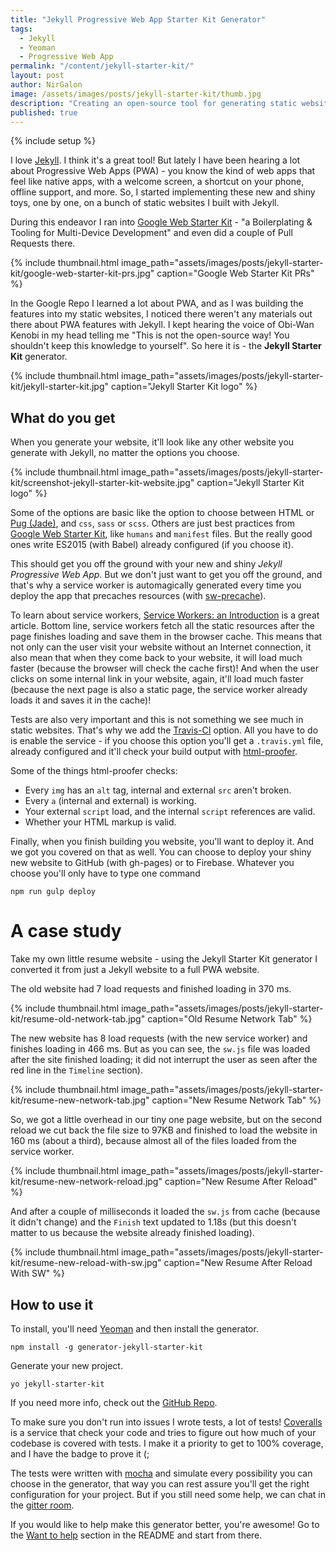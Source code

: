 ```yaml
---
title: "Jekyll Progressive Web App Starter Kit Generator"
tags:
  - Jekyll
  - Yeoman
  - Progressive Web App
permalink: "/content/jekyll-starter-kit/"
layout: post
author: NirGalon
image: /assets/images/posts/jekyll-starter-kit/thumb.jpg
description: "Creating an open-source tool for generating static websites using Jekyll with Progressive Web App (PWA) features and full test coverage."
published: true
---
```


{% include setup %}

I love [Jekyll](http://jekyllrb.com/). I think it's a great tool! But lately I have been hearing a lot about Progressive Web Apps (PWA) - you know the kind of web apps that feel like native apps, with a welcome screen, a shortcut on your phone, offline support, and more. So, I started implementing these new and shiny toys, one by one, on a bunch of static websites I built with Jekyll.

During this endeavor I ran into [Google Web Starter Kit](https://github.com/google/web-starter-kit) - "a Boilerplating & Tooling for Multi-Device Development" and even did a couple of Pull Requests there.

{% include thumbnail.html image_path="assets/images/posts/jekyll-starter-kit/google-web-starter-kit-prs.jpg" caption="Google Web Starter Kit PRs" %}

In the Google Repo I learned a lot about PWA, and as I was building the features into my static websites, I noticed there weren't any materials out there about PWA features with Jekyll. I kept hearing the voice of Obi-Wan Kenobi in my head telling me "This is not the open-source way! You shouldn't keep this knowledge to yourself". So here it is - the **Jekyll Starter Kit** generator.

{% include thumbnail.html image_path="assets/images/posts/jekyll-starter-kit/jekyll-starter-kit.jpg" caption="Jekyll Starter Kit logo" %}

<!-- more -->


## What do you get

When you generate your website, it'll look like any other website you generate with Jekyll, no matter the options you choose.

{% include thumbnail.html image_path="assets/images/posts/jekyll-starter-kit/screenshot-jekyll-starter-kit-website.jpg" caption="Jekyll Starter Kit logo" %}

Some of the options are basic like the option to choose between HTML or [Pug (Jade)](https://github.com/pugjs/pug), and `css`, `sass` or `scss`. Others are just best practices from [Google Web Starter Kit](https://github.com/google/web-starter-kit), like `humans` and `manifest` files. But the really good ones write ES2015 (with Babel) already configured (if you choose it).

This should get you off the ground with your new and shiny _Jekyll Progressive Web App_. But we don't just want to get you off the ground, and that's why a service worker is automagically generated every time you deploy the app that precaches resources (with [sw-precache](https://github.com/GoogleChrome/sw-precache)).

To learn about service workers, [Service Workers: an Introduction](https://developers.google.com/web/fundamentals/getting-started/primers/service-workers) is a great article. Bottom line, service workers fetch all the static resources after the page finishes loading and save them in the browser cache. This means that not only can the user visit your website without an Internet connection, it also mean that when they come back to your website, it will load much faster (because the browser will check the cache first)! And when the user clicks on some internal link in your website, again, it'll load much faster (because the next page is also a static page, the service worker already loads it and saves it in the cache)!

Tests are also very important and this is not something we see much in static websites. That's why we add the [Travis-CI](https://travis-ci.org/) option. All you have to do is enable the service - if you choose this option you'll get a `.travis.yml` file, already configured and it'll check your build output with [html-proofer](https://github.com/gjtorikian/html-proofer).

Some of the things html-proofer checks:

  * Every `img` has an `alt` tag, internal and external `src` aren't broken.
  * Every `a` (internal and external) is working.
  * Your external `script` load, and the internal `script` references are valid.
  * Whether your HTML markup is valid.

Finally, when you finish building you website, you'll want to deploy it. And we got you covered on that as well. You can choose to deploy your shiny new website to GitHub (with gh-pages) or to Firebase. Whatever you choose you'll only have to type one command

```
npm run gulp deploy
```

# A case study

Take my own little resume website - using the Jekyll Starter Kit generator I converted it from just a Jekyll website to a full PWA website.

The old website had 7 load requests and finished loading in 370 ms.

{% include thumbnail.html image_path="assets/images/posts/jekyll-starter-kit/resume-old-network-tab.jpg" caption="Old Resume Network Tab" %}

The new website has 8 load requests (with the new service worker) and finishes loading in 466 ms. But as you can see, the `sw.js` file was loaded after the site finished loading; it did not interrupt the user as seen after the red line in the `Timeline` section).

{% include thumbnail.html image_path="assets/images/posts/jekyll-starter-kit/resume-new-network-tab.jpg" caption="New Resume Network Tab" %}

So, we got a little overhead in our tiny one page website, but on the second reload we cut back the file size to 97KB and finished to load the website in 160 ms (about a third), because almost all of the files loaded from the service worker.

{% include thumbnail.html image_path="assets/images/posts/jekyll-starter-kit/resume-new-network-reload.jpg" caption="New Resume After Reload" %}

And after a couple of milliseconds it loaded the `sw.js` from cache (because it didn't change) and the `Finish` text updated to 1.18s (but this doesn't matter to us because the website already finished loading).

{% include thumbnail.html image_path="assets/images/posts/jekyll-starter-kit/resume-new-reload-with-sw.jpg" caption="New Resume After Reload With SW" %}

## How to use it

To install, you'll need [Yeoman](http://yeoman.io/) and then install the generator.

```
npm install -g generator-jekyll-starter-kit
```

Generate your new project.

```
yo jekyll-starter-kit
```

If you need more info, check out the [GitHub Repo](https://github.com/nirgn975/jekyll-starter-kit).

To make sure you don't run into issues I wrote tests, a lot of tests! [Coveralls](https://coveralls.io) is a service that check your code and tries to figure out how much of your codebase is covered with tests. I make it a priority to get to 100% coverage, and I have the badge to prove it (;

The tests were written with [mocha](https://mochajs.org/) and simulate every possibility you can choose in the generator, that way you can rest assure you'll get the right configuration for your project. But if you still need some help, we can chat in the [gitter room](https://gitter.im/jekyll_starter_kit/Lobby).

If you would like to help make this generator better, you're awesome! Go to the [Want to help](https://github.com/nirgn975/jekyll-starter-kit#want-to-help) section in the README and start from there.
